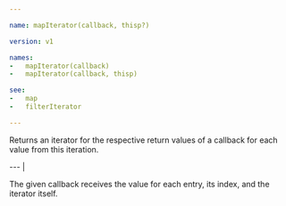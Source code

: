 ```yaml
---

name: mapIterator(callback, thisp?)

version: v1

names:
-   mapIterator(callback)
-   mapIterator(callback, thisp)

see:
-   map
-   filterIterator

---
```


Returns an iterator for the respective return values of a callback for each
value from this iteration.

--- |

The given callback receives the value for each entry, its index, and the
iterator itself.

